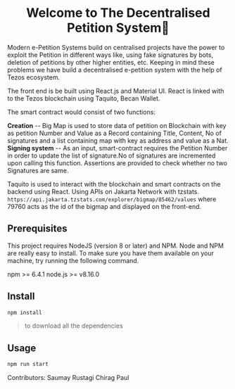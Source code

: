 
<h1 align="center">Welcome to The Decentralised Petition System👋</h1>

Modern e-Petition Systems build on centralised projects have the power to exploit the Petition in different ways like, using fake signatures by bots, deletion of petitions by other higher entities, etc. 
Keeping in mind these problems we have build a decentralised e-petition system with the help of Tezos ecosystem.

The front end is be built using React.js and Material UI.
React is linked with to the Tezos blockchain using Taquito, Becan Wallet.

The smart contract would consist of two functions:

**Creation** -- Big Map is used to store data of petition on Blockchain with key as petition Number and Value as a Record containing Title, Content, No of signatures and a list containing map with key as address and value as a Nat.
**Signing system** -- As an input, smart-contract requires the Petition Number in order to update the list of signature.No of signatures are incremented upon calling this function. Assertions are provided to check whether no two Signatures are same. 

Taquito is used to interact with the blockchain and smart contracts on the backend using React. Using APIs on Jakarta Network with tzstats. 
```https://api.jakarta.tzstats.com/explorer/bigmap/85462/values```
where 79760 acts as the id of the bigmap and displayed on the front-end.



## Prerequisites
This project requires NodeJS (version 8 or later) and NPM. Node and NPM are really easy to install. To make sure you have them available on your machine, try running the following command.

npm >= 6.4.1
node.js >= v8.16.0

##  Install

```sh
npm install
```
>to download all the dependencies

##  Usage

```sh
npm run start
```

Contributors:
Saumay Rustagi
Chirag Paul
